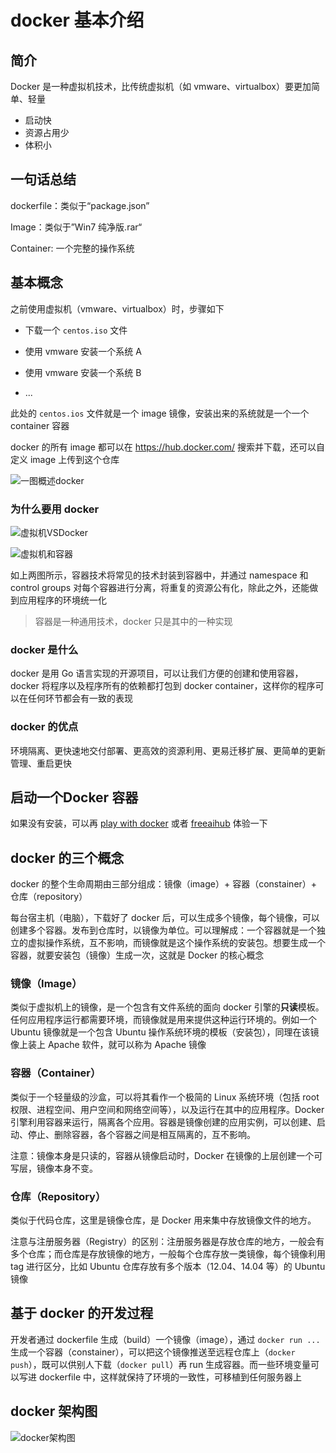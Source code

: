 # docker 基本介绍

## 简介

Docker 是一种虚拟机技术，比传统虚拟机（如 vmware、virtualbox）要更加简单、轻量

- 启动快
- 资源占用少
- 体积小

## 一句话总结

dockerfile：类似于“package.json”

Image：类似于”Win7 纯净版.rar“

Container: 一个完整的操作系统



## 基本概念

之前使用虚拟机（vmware、virtualbox）时，步骤如下

- 下载一个 `centos.iso` 文件

- 使用 vmware 安装一个系统 A
- 使用 vmware 安装一个系统 B
- ...

此处的 `centos.ios` 文件就是一个 image 镜像，安装出来的系统就是一个一个 container 容器

docker 的所有 image 都可以在 https://hub.docker.com/ 搜索并下载，还可以自定义 image 上传到这个仓库

![一图概述docker](https://i.loli.net/2021/09/12/LoxTrBCjHymvEia.png)



### 为什么要用 docker

![虚拟机VSDocker](https://i.loli.net/2021/08/18/UwI9zfLo7pmKHJO.png)

![虚拟机和容器](https://s2.loli.net/2022/04/23/LvHYhegzBnAOoDJ.jpg)

如上两图所示，容器技术将常见的技术封装到容器中，并通过 namespace 和 control groups 对每个容器进行分离，将重复的资源公有化，除此之外，还能做到应用程序的环境统一化

> 容器是一种通用技术，docker 只是其中的一种实现

### docker 是什么

docker 是用 Go 语言实现的开源项目，可以让我们方便的创建和使用容器，docker 将程序以及程序所有的依赖都打包到 docker container，这样你的程序可以在任何环节都会有一致的表现

### docker 的优点

环境隔离、更快速地交付部署、更高效的资源利用、更易迁移扩展、更简单的更新管理、重启更快

## 启动一个Docker 容器

如果没有安装，可以再 [play with docker](https://labs.play-with-docker.com/) 或者 [freeaihub](https://www.freeaihub.com/kubernetes/setup.html) 体验一下

## docker 的三个概念

docker 的整个生命周期由三部分组成：镜像（image）+ 容器（constainer）+ 仓库（repository）

每台宿主机（电脑），下载好了 docker 后，可以生成多个镜像，每个镜像，可以创建多个容器。发布到仓库时，以镜像为单位。可以理解成：一个容器就是一个独立的虚拟操作系统，互不影响，而镜像就是这个操作系统的安装包。想要生成一个容器，就要安装包（镜像）生成一次，这就是 Docker 的核心概念

### 镜像（Image）

类似于虚拟机上的镜像，是一个包含有文件系统的面向 docker 引擎的**只读**模板。任何应用程序运行都需要环境，而镜像就是用来提供这种运行环境的。例如一个 Ubuntu 镜像就是一个包含 Ubuntu 操作系统环境的模板（安装包），同理在该镜像上装上 Apache 软件，就可以称为 Apache 镜像

### 容器（Container）

类似于一个轻量级的沙盒，可以将其看作一个极简的 Linux 系统环境（包括 root 权限、进程空间、用户空间和网络空间等），以及运行在其中的应用程序。Docker 引擎利用容器来运行，隔离各个应用。容器是镜像创建的应用实例，可以创建、启动、停止、删除容器，各个容器之间是相互隔离的，互不影响。

注意：镜像本身是只读的，容器从镜像启动时，Docker 在镜像的上层创建一个可写层，镜像本身不变。

### 仓库（Repository）

类似于代码仓库，这里是镜像仓库，是 Docker 用来集中存放镜像文件的地方。

注意与注册服务器（Registry）的区别：注册服务器是存放仓库的地方，一般会有多个仓库；而仓库是存放镜像的地方，一般每个仓库存放一类镜像，每个镜像利用 tag 进行区分，比如 Ubuntu 仓库存放有多个版本（12.04、14.04 等）的 Ubuntu 镜像



## 基于 docker 的开发过程

开发者通过 dockerfile 生成（build）一个镜像（image），通过 `docker run ...` 生成一个容器（constainer），可以把这个镜像推送至远程仓库上（`docker push`），既可以供别人下载（`docker pull`）再 run 生成容器。而一些环境变量可以写进 dockerfile 中，这样就保持了环境的一致性，可移植到任何服务器上



## docker 架构图

![docker架构图](https://s2.loli.net/2022/04/23/uYm2lQ5oEVb4Csw.jpg)







